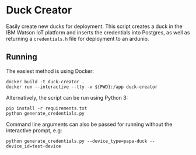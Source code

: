 # Duck Creator

Easily create new ducks for deployment. This script creates a duck in the IBM Watson IoT platform and inserts the credentials into Postgres, as well as returning a `credentials.h` file for deployment to an ardunio.

## Running
The easiest method is using Docker:

```
docker build -t duck-creator .
docker run --interactive --tty -v ${PWD}:/app duck-creator
```

Alternatively, the script can be run using Python 3:

```
pip install -r requirements.txt
python generate_credentials.py
```
Command line arguments can also be passed for running without the interactive prompt, e.g:

```
python generate_credentials.py --device_type=papa-duck --device_id=test-device
```




